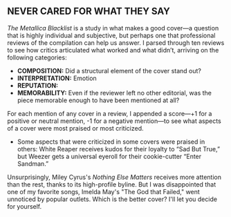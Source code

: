 ## NEVER CARED FOR WHAT THEY SAY

*The Metallica Blacklist* is a study in what makes a good cover—a question that is highly individual and subjective, but perhaps one that professional reviews of the compilation can help us answer. I parsed through ten reviews to see how critics articulated what worked and what didn’t, arriving on the following categories:


* **COMPOSITION:** Did a structural element of the cover stand out?
* **INTERPRETATION:** Emotion
* **REPUTATION:**
* **MEMORABILITY:** Even if the reviewer left no other editorial, was the piece memorable enough to have been mentioned at all?


For each mention of any cover in a review, I appended a score—+1 for a positive or neutral mention, -1 for a negative mention—to see what aspects of a cover were most praised or most criticized.


* Some aspects that were criticized in some covers were praised in others: White Reaper receives kudos for their loyalty to “Sad But True,” but Weezer gets a universal eyeroll for their cookie-cutter “Enter Sandman.”


Unsurprisingly, Miley Cyrus's *Nothing Else Matters* receives more attention than the rest, thanks to its high-profile byline. But I was disappointed that one of my favorite songs, Imelda May's "The God that Failed," went unnoticed by popular outlets. Which is the better cover? I'll let you decide for yourself.